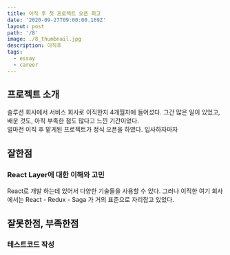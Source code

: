 ```yaml
---
title: 이직 후 첫 프로젝트 오픈 회고
date: '2020-09-27T09:00:00.169Z'
layout: post
path: '/8'
image: ./8_thumbnail.jpg
description: 이직후
tags:
  - essay
  - career
---
```


<!--more-->

## 프로젝트 소개

솔루션 회사에서 서비스 회사로 이직한지 4개월차에 들어섰다.
그간 많은 일이 있었고, 배운 것도, 아직 부족한 점도 많다고 느낀 기간이었다.  
얼마전 이직 후 맡게된 프로젝트가 정식 오픈을 하였다.
입사하자마자

## 잘한점

### React Layer에 대한 이해와 고민

React로 개발 하는데 있어서 다양한 기술들을 사용할 수 있다. 그러나 이직한 여기 회사에서는
React - Redux - Saga 가 거의 표준으로 자리잡고 있었다.

## 잘못한점, 부족한점

### 테스트코드 작성
